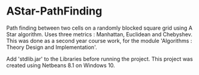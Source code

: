# AStar-PathFinding
Path finding between two cells on a randomly blocked square grid using A Star algorithm. Uses three metrics : Manhattan, Euclidean and Chebyshev. This was done as a second year course work, for the module 'Algorithms : Theory Design and Implementation'.

Add 'stdlib.jar' to the Libraries before running the project.
This project was created using Netbeans 8.1 on Windows 10.
